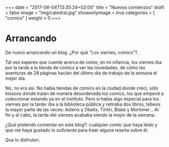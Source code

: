 +++
date = "2017-06-04T13:35:24+02:00"
title = "Nuevos comienzos"
draft = false
image = "img/catedral.jpg"
showonlyimage = true
categories = [
  "comics"
]
weight = 0
+++

Arrancando
==========

De nuevo arrancando un blog. ¿Por qué "Los viernes, comics"?. 

Tal vez esperes que cuente acerca de cómo, en mi infancia, los viernes iba por la tarde a la tienda de comics a ver las novedades, de cómo las aventuras de 28 páginas hacían del último día de trabajo de la semana el mejor día. 

No, no era así. No había tiendas de comics en la ciudad donde crecí, sólo kioscos donde traían de manera desordenada los comics, los que empecé a coleccionar estando ya en el instituto. Pero si había algo especial para los viernes por la tarde: iba a la biblioteca pública y retiraba dos libros, tebeos la mayor parte de las veces: Asterix y Obelix, Tintín, Blake y Mortimer... Al fin y al cabo, la tarde del viernes acababa siendo la mejor de la semana.

¿Qué pretendo comentar en este blog?: cualquier comic que haya leído y que me haya gustado lo suficiente para traer alguna reseña sobre él.

Que lo disfruten.
